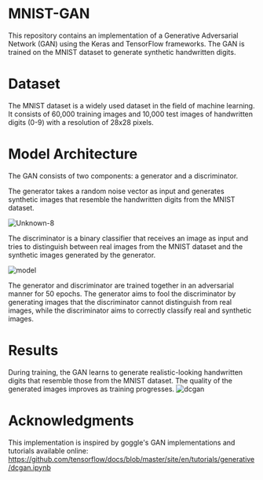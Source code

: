 # MNIST-GAN
This repository contains an implementation of a Generative Adversarial Network (GAN) using the Keras and TensorFlow frameworks. The GAN is trained on the MNIST dataset to generate synthetic handwritten digits.

# Dataset
The MNIST dataset is a widely used dataset in the field of machine learning. It consists of 60,000 training images and 10,000 test images of handwritten digits (0-9) with a resolution of 28x28 pixels.

# Model Architecture
The GAN consists of two components: a generator and a discriminator.

The generator takes a random noise vector as input and generates synthetic images that resemble the handwritten digits from the MNIST dataset.

![Unknown-8](https://github.com/erictom97/MNIST-GAN/assets/40288848/45c7c1ba-34c3-4082-98df-ad5e96a5ce4f)

The discriminator is a binary classifier that receives an image as input and tries to distinguish between real images from the MNIST dataset and the synthetic images generated by the generator.

![model](https://github.com/erictom97/MNIST-GAN/assets/40288848/822be8fa-21a4-4c93-b8e5-d8cc793068fc)



The generator and discriminator are trained together in an adversarial manner for 50 epochs. The generator aims to fool the discriminator by generating images that the discriminator cannot distinguish from real images, while the discriminator aims to correctly classify real and synthetic images.

# Results
During training, the GAN learns to generate realistic-looking handwritten digits that resemble those from the MNIST dataset. The quality of the generated images improves as training progresses.
![dcgan](https://github.com/erictom97/MNIST-GAN/assets/40288848/90b202dd-3807-4735-a896-5ca072a6a634)

# Acknowledgments
This implementation is inspired by goggle's GAN implementations and tutorials available online:
https://github.com/tensorflow/docs/blob/master/site/en/tutorials/generative/dcgan.ipynb
